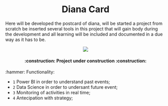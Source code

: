 <h1 align="center"> Diana Card </h1>
Here will be developed the postcard of diana, will be started a project from scratch be inserted several tools in this project that will gain body during the development and all learning will be included and documented in a due way as it has to be.

<p align="center">
<img src="http://img.shields.io/static/v1?label=STATUS&message=EM%20DESENVOLVIMENTO&color=GREEN&style=for-the-badge"/>
</p>

<h4 align="center"> 
    :construction:  Project under construction  :construction:
</h4>
:hammer: Functionality:

- `1` Power BI in order to understand past events;
- `2` Data Science in order to undersant future event;
- `3` Monitoring of activities in real time;
- `4` Antecipation with strategy;
